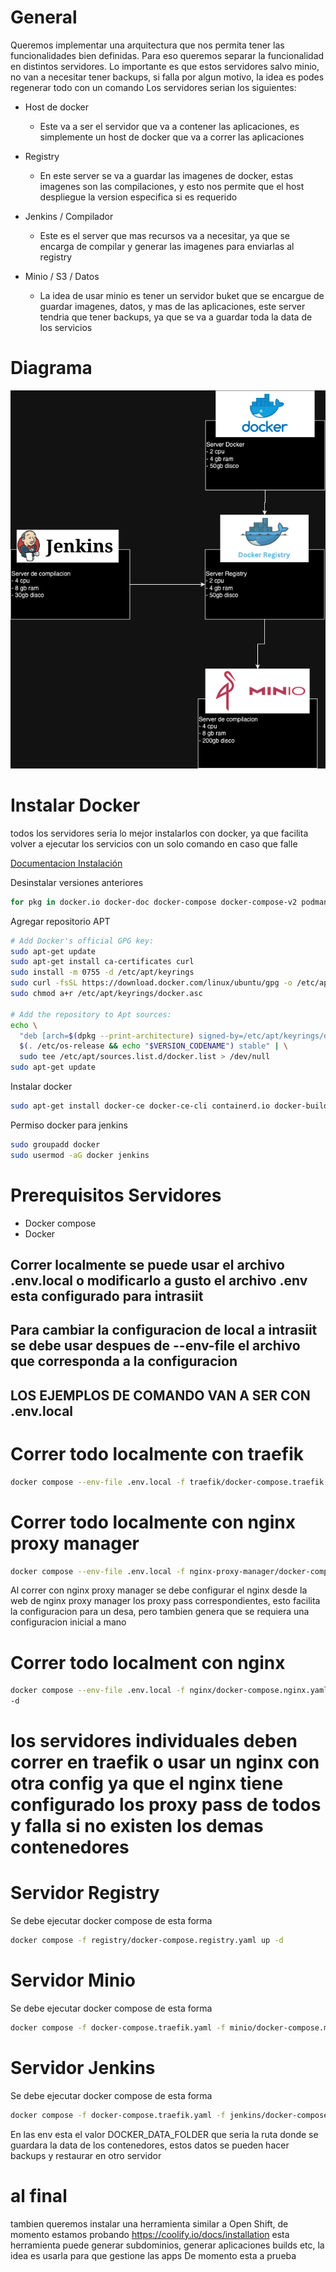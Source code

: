 # General
Queremos implementar una arquitectura que nos permita tener las funcionalidades bien definidas. Para eso queremos separar la funcionalidad en distintos servidores.
Lo importante es que estos servidores salvo minio, no van a necesitar tener backups, si falla por algun motivo, la idea es podes regenerar todo con un comando
Los servidores serian los siguientes:
- Host de docker
  - Este va a ser el servidor que va a contener las aplicaciones, es simplemente un host de docker que va a correr las aplicaciones

- Registry
  - En este server se va a guardar las imagenes de docker, estas imagenes son las compilaciones, y esto nos permite que el host despliegue la version especifica si es requerido

- Jenkins / Compilador
  - Este es el server que mas recursos va a necesitar, ya que se encarga de compilar y generar las imagenes para enviarlas al registry

- Minio / S3 / Datos
  - La idea de usar minio es tener un servidor buket que se encargue de guardar imagenes, datos, y mas de las aplicaciones, este server tendria que tener backups, ya que se va a guardar toda la data de los servicios

# Diagrama 
![Diagrama](diagrama.png)


# Instalar Docker
todos los servidores seria lo mejor instalarlos con docker, ya que facilita volver a ejecutar los servicios con un solo comando en caso que falle

[Documentacion Instalación](https://docs.docker.com/engine/install/ubuntu/)

Desinstalar versiones anteriores 
``` sh
for pkg in docker.io docker-doc docker-compose docker-compose-v2 podman-docker containerd runc; do sudo apt-get remove $pkg; done
```
Agregar repositorio APT
``` sh
# Add Docker's official GPG key:
sudo apt-get update
sudo apt-get install ca-certificates curl
sudo install -m 0755 -d /etc/apt/keyrings
sudo curl -fsSL https://download.docker.com/linux/ubuntu/gpg -o /etc/apt/keyrings/docker.asc
sudo chmod a+r /etc/apt/keyrings/docker.asc

# Add the repository to Apt sources:
echo \
  "deb [arch=$(dpkg --print-architecture) signed-by=/etc/apt/keyrings/docker.asc] https://download.docker.com/linux/ubuntu \
  $(. /etc/os-release && echo "$VERSION_CODENAME") stable" | \
  sudo tee /etc/apt/sources.list.d/docker.list > /dev/null
sudo apt-get update
```

Instalar docker 
``` sh
sudo apt-get install docker-ce docker-ce-cli containerd.io docker-buildx-plugin docker-compose-plugin
```
Permiso docker para jenkins
``` sh
sudo groupadd docker
sudo usermod -aG docker jenkins
```

# Prerequisitos Servidores
- Docker compose
- Docker
## Correr localmente se puede usar el archivo .env.local o modificarlo a gusto el archivo .env esta configurado para intrasiit
## Para cambiar la configuracion de local a intrasiit se debe usar despues de --env-file el archivo que corresponda a la configuracion
## LOS EJEMPLOS DE COMANDO VAN A SER CON .env.local
# Correr todo localmente con traefik
``` sh
docker compose --env-file .env.local -f traefik/docker-compose.traefik.yaml -f jenkins/docker-compose.jenkins.yaml -f minio/docker-compose.minio.yaml -f registry/docker-compose.registry.yaml up -d
```

# Correr todo localmente con nginx proxy manager
``` sh
docker compose --env-file .env.local -f nginx-proxy-manager/docker-compose.nginx.yaml -f jenkins/docker-compose.jenkins.yaml -f minio/docker-compose.minio.yaml -f registry/docker-compose.registry.yaml up -d
```
Al correr con nginx proxy manager se debe configurar el nginx desde la web de nginx proxy manager los proxy pass correspondientes, esto facilita la configuracion para un desa, pero tambien genera que se requiera una configuracion inicial a mano

# Correr todo localment con nginx 
``` sh
docker compose --env-file .env.local -f nginx/docker-compose.nginx.yaml -f jenkins/docker-compose.jenkins.yaml -f minio/docker-compose.minio.yaml -f registry/docker-compose.registry.yaml up 
-d
```

# los servidores individuales deben correr en traefik o usar un nginx con otra config ya que el nginx tiene configurado los proxy pass de todos y falla si no existen los demas contenedores

# Servidor Registry
Se debe ejecutar docker compose de esta forma 
```sh 
docker compose -f registry/docker-compose.registry.yaml up -d
```

# Servidor Minio
Se debe ejecutar docker compose de esta forma 
```sh 
docker compose -f docker-compose.traefik.yaml -f minio/docker-compose.minio.yaml up -d
```

# Servidor Jenkins
Se debe ejecutar docker compose de esta forma 
```sh 
docker compose -f docker-compose.traefik.yaml -f jenkins/docker-compose.jenkins.yaml up -d
```

En las env esta el valor DOCKER_DATA_FOLDER que seria la ruta donde se guardara la data de los contenedores, estos datos se pueden hacer backups y restaurar en otro servidor

# al final
tambien queremos instalar una herramienta similar a Open Shift, de momento estamos probando https://coolify.io/docs/installation
esta herramienta puede generar subdominios, generar aplicaciones builds etc, la idea es usarla para que gestione las apps
De momento esta a prueba


